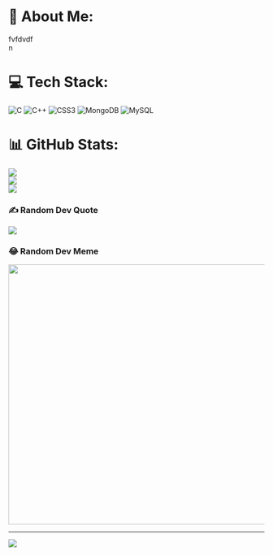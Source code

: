 # 💫 About Me:
fvfdvdf<br> n


# 💻 Tech Stack:
![C](https://img.shields.io/badge/c-%2300599C.svg?style=for-the-badge&logo=c&logoColor=white) ![C++](https://img.shields.io/badge/c++-%2300599C.svg?style=for-the-badge&logo=c%2B%2B&logoColor=white) ![CSS3](https://img.shields.io/badge/css3-%231572B6.svg?style=for-the-badge&logo=css3&logoColor=white) ![MongoDB](https://img.shields.io/badge/MongoDB-%234ea94b.svg?style=for-the-badge&logo=mongodb&logoColor=white) ![MySQL](https://img.shields.io/badge/mysql-%2300f.svg?style=for-the-badge&logo=mysql&logoColor=white)
# 📊 GitHub Stats:
![](https://github-readme-stats.vercel.app/api?username=shuvrapovaku&theme=radical&hide_border=false&include_all_commits=true&count_private=false)<br/>
![](https://github-readme-streak-stats.herokuapp.com/?user=shuvrapovaku&theme=radical&hide_border=false)<br/>
![](https://github-readme-stats.vercel.app/api/top-langs/?username=shuvrapovaku&theme=radical&hide_border=false&include_all_commits=true&count_private=false&layout=compact)

### ✍️ Random Dev Quote
![](https://quotes-github-readme.vercel.app/api?type=horizontal&theme=radical)

### 😂 Random Dev Meme
<img src="https://random-memer.herokuapp.com/" width="512px"/>

---
[![](https://visitcount.itsvg.in/api?id=shuvrapovaku&icon=8&color=0)](https://visitcount.itsvg.in)

<!-- Proudly created with GPRM ( https://gprm.itsvg.in ) -->
